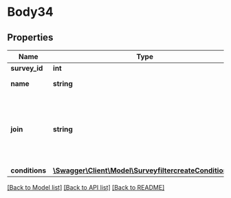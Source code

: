 # Body34

## Properties
Name | Type | Description | Notes
------------ | ------------- | ------------- | -------------
**survey_id** | **int** | ID опроса | 
**name** | **string** | Название фильтра | 
**join** | **string** | Логический оператор  * &#x60;and&#x60; - логическое \&quot;и\&quot; * &#x60;or&#x60; - логическое \&quot;или\&quot; | 
**conditions** | [**\Swagger\Client\Model\SurveyfiltercreateConditions[]**](SurveyfiltercreateConditions.md) |  | 

[[Back to Model list]](../README.md#documentation-for-models) [[Back to API list]](../README.md#documentation-for-api-endpoints) [[Back to README]](../README.md)


